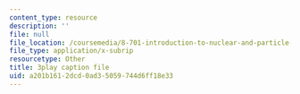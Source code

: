 ```yaml
---
content_type: resource
description: ''
file: null
file_location: /coursemedia/8-701-introduction-to-nuclear-and-particle-physics-fall-2020/a201b1612dcd0ad35059744d6ff18e33_9QPqYAr-Zsc.srt
file_type: application/x-subrip
resourcetype: Other
title: 3play caption file
uid: a201b161-2dcd-0ad3-5059-744d6ff18e33
---
```

